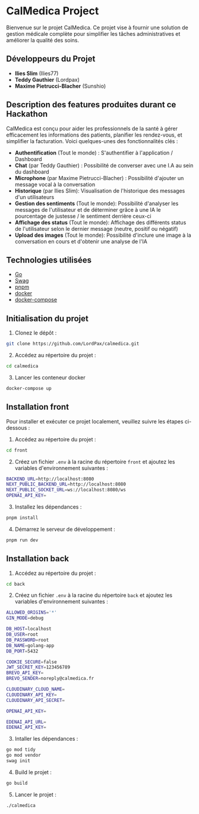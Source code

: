 # CalMedica Project

Bienvenue sur le projet CalMedica. Ce projet vise à fournir une solution de gestion médicale complète pour simplifier les tâches administratives et améliorer la qualité des soins.

## Développeurs du Projet

- **Ilies Slim** (Ilies77)
- **Teddy Gauthier** (Lordpax)
- **Maxime Pietrucci-Blacher** (Sunshio)

## Description des features produites durant ce Hackathon

CalMedica est conçu pour aider les professionnels de la santé à gérer efficacement les informations des patients, planifier les rendez-vous, et simplifier la facturation. Voici quelques-unes des fonctionnalités clés :

- **Authentification** (Tout le monde) : S'authentifier à l'application / Dashboard
- **Chat** (par Teddy Gauthier) : Possibilité de converser avec une I.A au sein du dashboard
- **Microphone** (par Maxime Pietrucci-Blacher) : Possibilité d'ajouter un message vocal à la conversation
- **Historique** (par Ilies Slim): Visualisation de l'historique des messages d'un utilisateurs 
- **Gestion des sentiments** (Tout le monde): Possibilité d'analyser les messages de l'utilisateur et de déterminer grâce à une IA le pourcentage de justesse / le sentiment derrière ceux-ci
- **Affichage des status** (Tout le monde): Affichage des différents status de l'utilisateur selon le dernier message (neutre, positif ou négatif)
- **Upload des images** (Tout le monde): Possibilité d'inclure une image à la conversation en cours et d'obtenir une analyse de l'IA

## Technologies utilisées

* [Go](https://golang.org/)
* [Swag](https://github.com/swaggo/swag)
* [pnpm](https://pnpm.io/)
* [docker](https://www.docker.com/)
* [docker-compose](https://docs.docker.com/compose/)

## Initialisation du projet

1. Clonez le dépôt :
```bash
git clone https://github.com/LordPax/calmedica.git
```

2. Accédez au répertoire du projet :
```bash
cd calmedica
```

3. Lancer les conteneur docker
```bash
docker-compose up
```

## Installation front

Pour installer et exécuter ce projet localement, veuillez suivre les étapes ci-dessous :

1. Accédez au répertoire du projet :
```bash
cd front
```

2. Créez un fichier `.env` à la racine du répertoire `front` et ajoutez les variables d'environnement suivantes :
```bash
BACKEND_URL=http://localhost:8080
NEXT_PUBLIC_BACKEND_URL=http://localhost:8080
NEXT_PUBLIC_SOCKET_URL=ws://localhost:8080/ws
OPENAI_API_KEY=
```

3. Installez les dépendances :
```bash
pnpm install
```

4. Démarrez le serveur de développement :
```bash
pnpm run dev
```

## Installation back

1. Accédez au répertoire du projet :
```bash
cd back
```

2. Créez un fichier `.env` à la racine du répertoire `back` et ajoutez les variables d'environnement suivantes :
```bash
ALLOWED_ORIGINS='*'
GIN_MODE=debug

DB_HOST=localhost
DB_USER=root
DB_PASSWORD=root
DB_NAME=golang-app
DB_PORT=5432

COOKIE_SECURE=false
JWT_SECRET_KEY=123456789
BREVO_API_KEY=
BREVO_SENDER=noreply@calmedica.fr

CLOUDINARY_CLOUD_NAME=
CLOUDINARY_API_KEY=
CLOUDINARY_API_SECRET=

OPENAI_API_KEY=

EDENAI_API_URL=
EDENAI_API_KEY=
```

3. Intaller les dépendances :
```bash
go mod tidy
go mod vendor
swag init
```

4. Build le projet :
```bash
go build
```

5. Lancer le projet :
```bash
./calmedica
```
